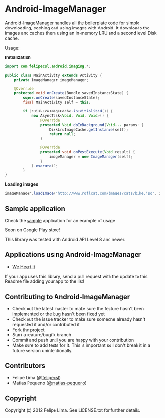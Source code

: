 Android-ImageManager
====================

Android-ImageManager handles all the boilerplate code for simple downloading, caching and using images with Android.
It downloads the images and caches them using an in-memory LRU and a second level Disk cache.

Usage:

**Initialization**

```java
import com.felipecsl.android.imaging.*;

public class MainActivity extends Activity {
	private ImageManager imageManager;

	@Override
	protected void onCreate(Bundle savedInstanceState) {
        super.onCreate(savedInstanceState);
        final MainActivity self = this;

        if (!DiskLruImageCache.isInitialized()) {
            new AsyncTask<Void, Void, Void>() {
                @Override
                protected Void doInBackground(Void... params) {
                    DiskLruImageCache.getInstance(self);
                    return null;
                }

                @Override
                protected void onPostExecute(Void result) {
                    imageManager = new ImageManager(self);
                }
            }.execute();
        }
}
```

**Loading images**

```java
imageManager.loadImage("http://www.roflcat.com/images/cats/bike.jpg", imageView, new ImageManager.JobOptions());
```

## Sample application

Check the [sample](https://github.com/felipecsl/Android-ImageManager/tree/master/samples) application for an example of usage

Soon on Google Play store!

This library was tested with Android API Level 8 and newer.

## Applications using Android-ImageManager

 * [We Heart It](https://play.google.com/store/apps/details?id=com.weheartit)
 
If your app uses this library, send a pull request with the update to this Readme file adding your app to the list!

## Contributing to Android-ImageManager

 * Check out the latest master to make sure the feature hasn't been implemented or the bug hasn't been fixed yet
 * Check out the issue tracker to make sure someone already hasn't requested it and/or contributed it
 * Fork the project
 * Start a feature/bugfix branch
 * Commit and push until you are happy with your contribution
 * Make sure to add tests for it. This is important so I don't break it in a future version unintentionally.

## Contributors

 * Felipe Lima ([@felipecsl](https://github.com/felipecsl))
 * Matias Pequeno ([@matias-pequeno](https://github.com/matias-pequeno))

## Copyright

Copyright (c) 2012 Felipe Lima. See LICENSE.txt for further details.

